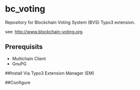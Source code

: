 # bc_voting
Repository for Blockchain Voting System (BVS) Typo3 extension.

see: http://www.blockchain-voting.org.

## Prerequisits
- Multichain Client
- GnuPG

##Install
Via Typo3 Extension Manager (EM)

##Configure

